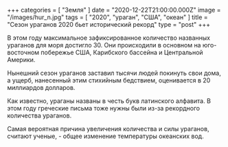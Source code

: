 +++
categories = [ "Земля" ]
date = "2020-12-22T21:00:00.000Z"
image = "/images/hur_n.jpg"
tags = [ "2020", "ураган", "США", "океан" ]
title = "Сезон ураганов 2020 бьет исторический рекорд"
type = "post"
+++

В этом году максимальное зафиксированное количество названных ураганов для моря достигло 30. Они происходили в основном на юго-восточном побережье США, Карибского бассейна и Центральной Америки.  
  
Нынешний сезон ураганов заставил тысячи людей покинуть свои дома, а ущерб, нанесенный этим стихийным бедствием, оценивается в 20 миллиардов долларов.  
  
Как известно, ураганы названы в честь букв латинского алфавита. В этом году греческие письма тоже нужны были из-за рекордного количества ураганов.  
  
Самая вероятная причина увеличения количества и силы ураганов, считают ученые, - общее изменение температуры океанских вод.
